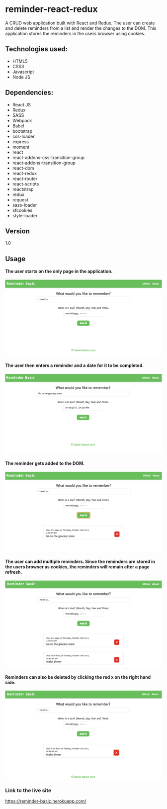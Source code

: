 # reminder-react-redux

A CRUD web application built with React and Redux. The user can create and delete reminders from a list and render the changes to the DOM. This application stores the reminders in the users browser using cookies.


## Technologies used:

- HTML5
- CSS3
- Javascript
- Node JS


## Dependencies:
- React JS
- Redux
- SASS
- Webpack
- Babel
- bootstrap
- css-loader
- express
- moment
- react
- react-addons-css-transition-group
- react-addons-transition-group
- react-dom
- react-redux
- react-router
- react-scripts
- reactstrap
- redux
- request
- sass-loader
- sfcookies
- style-loader


## Version

1.0


## Usage

#### The user starts on the only page in the application.

![alt text](screenshots/1.png "home")


#### The user then enters a reminder and a date for it to be completed.

![alt text](screenshots/2.png "add reminder")


#### The reminder gets added to the DOM.

![alt text](screenshots/3.png "saved to dom")


#### The user can add multiple reminders. Since the reminders are stored in the users browser as cookies, the reminders will remain after a page refresh.

![alt text](screenshots/4.png "add another")


#### Reminders can also be deleted by clicking the red x on the right hand side.

![alt text](screenshots/5.png "delete reminder")


### Link to the live site

https://reminder-basic.herokuapp.com/
